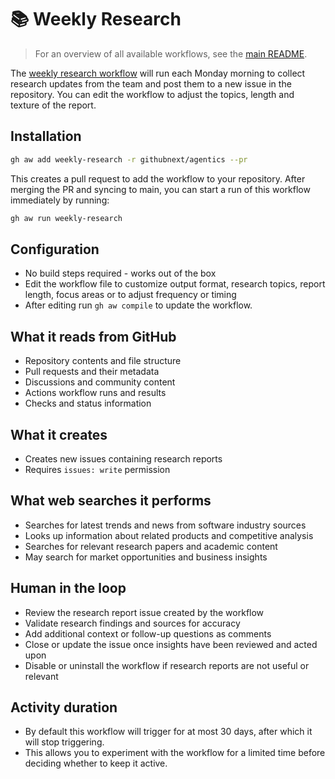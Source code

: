 # 📚 Weekly Research

> For an overview of all available workflows, see the [main README](../README.md).

The [weekly research workflow](../workflows/weekly-research.md?plain=1) will run each Monday morning to collect research updates from the team and post them to a new issue in the repository. You can edit the workflow to adjust the topics, length and texture of the report. 

## Installation

```bash
gh aw add weekly-research -r githubnext/agentics --pr
```

This creates a pull request to add the workflow to your repository. After merging the PR and syncing to main, you can start a run of this workflow immediately by running:

```bash
gh aw run weekly-research
```

## Configuration

- No build steps required - works out of the box
- Edit the workflow file to customize output format, research topics, report length, focus areas or to adjust frequency or timing
- After editing run `gh aw compile` to update the workflow.

## What it reads from GitHub

- Repository contents and file structure
- Pull requests and their metadata
- Discussions and community content
- Actions workflow runs and results
- Checks and status information

## What it creates

- Creates new issues containing research reports
- Requires `issues: write` permission

## What web searches it performs

- Searches for latest trends and news from software industry sources
- Looks up information about related products and competitive analysis
- Searches for relevant research papers and academic content
- May search for market opportunities and business insights

## Human in the loop

- Review the research report issue created by the workflow
- Validate research findings and sources for accuracy
- Add additional context or follow-up questions as comments
- Close or update the issue once insights have been reviewed and acted upon
- Disable or uninstall the workflow if research reports are not useful or relevant

## Activity duration

- By default this workflow will trigger for at most 30 days, after which it will stop triggering.
- This allows you to experiment with the workflow for a limited time before deciding whether to keep it active.
